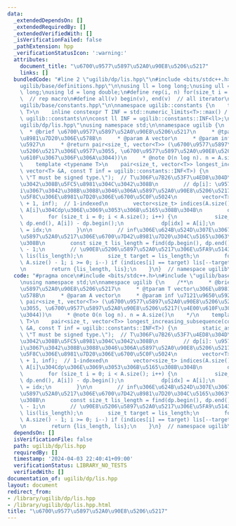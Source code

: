 ```yaml
---
data:
  _extendedDependsOn: []
  _extendedRequiredBy: []
  _extendedVerifiedWith: []
  _isVerificationFailed: false
  _pathExtension: hpp
  _verificationStatusIcon: ':warning:'
  attributes:
    document_title: "\u6700\u9577\u5897\u52A0\u90E8\u5206\u5217"
    links: []
  bundledCode: "#line 2 \"ugilib/dp/lis.hpp\"\n#include <bits/stdc++.h>\n#line 2 \"\
    ugilib/base/definitions.hpp\"\n\nusing ll = long long;\nusing ull = unsigned long\
    \ long;\nusing ld = long double;\n#define rep(i, n) for(size_t i = 0; i < n; i++)\
    \  // rep macro\n#define all(v) begin(v), end(v)  // all iterator\n#line 3 \"\
    ugilib/base/constants.hpp\"\n\nnamespace ugilib::constants {\n    template<typename\
    \ T>\n    inline constexpr T INF = std::numeric_limits<T>::max() / 2;\n} // namespace\
    \ ugilib::constants\n\nconst ll INF = ugilib::constants::INF<ll>;\n#line 4 \"\
    ugilib/dp/lis.hpp\"\nusing namespace std;\n\nnamespace ugilib {\n    /**\n   \
    \  * @brief \u6700\u9577\u5897\u52A0\u90E8\u5206\u5217\n     * @tparam T vector\u306E\
    \u8981\u7D20\u306E\u578B\n     * @param A vector\n     * @param inf \u7121\u9650\
    \u5927\n     * @return pair<size_t, vector<T>> (\u6700\u9577\u5897\u52A0\u90E8\
    \u5206\u5217\u306E\u9577\u3055, \u6700\u9577\u5897\u52A0\u90E8\u5206\u5217(\u4E00\
    \u610F\u3067\u306F\u306A\u3044))\n     * @note O(n log n). n = A.size()\n    */\n\
    \    template <typename T>\n    pair<size_t, vector<T>> longest_increasing_subsequence(const\
    \ vector<T> &A, const T inf = ugilib::constants::INF<T>) {\n        static_assert(is_signed<T>::value,\
    \ \"T must be signed type.\");  // T\u306F\u7B26\u53F7\u4ED8\u304D\u578B\u3067\
    \u3042\u308B\u5FC5\u8981\u304C\u3042\u308B\n        // dp[i]: \u9577\u3055\u304C\
    i\u3067\u3042\u308B\u3088\u3046\u306A\u5897\u52A0\u90E8\u5206\u5217\u306E\u6700\
    \u5F8C\u306E\u8981\u7D20\u306E\u6700\u5C0F\u5024\n        vector<T> dp(A.size()\
    \ + 1, inf);  // 1-indexed\n        vector<size_t> indices(A.size());  // indices[i]:\
    \ A[i]\u304Cdp\u306E\u3069\u3053\u306B\u5165\u308B\u304B\n        dp[0] = -1;\n\
    \        for (size_t i = 0; i < A.size(); i++) {\n            size_t idx = lower_bound(dp.begin(),\
    \ dp.end(), A[i]) - dp.begin();\n            dp[idx] = A[i];\n            indices[i]\
    \ = idx;\n        }\n\n        // inf\u306E\u624B\u524D\u307E\u3067\u90E8\u5206\
    \u5897\u52A0\u5217\u306E\u6700\u7D42\u8981\u7D20\u304C\u5165\u3063\u3066\u3044\
    \u308B\n        const size_t lis_length = find(dp.begin(), dp.end(), inf) - dp.begin()\
    \ - 1;\n        // \u90E8\u5206\u5897\u52A0\u5217\u306E\u5FA9\u5143\n        vector<T>\
    \ lis(lis_length);\n        size_t target = lis_length;\n        for (int i =\
    \ A.size() - 1; i >= 0; i--) if (indices[i] == target) lis[--target] = A[i];\n\
    \n        return {lis_length, lis};\n    }\n}  // namespace ugilib\n"
  code: "#pragma once\n#include <bits/stdc++.h>\n#include \"ugilib/base/constants.hpp\"\
    \nusing namespace std;\n\nnamespace ugilib {\n    /**\n     * @brief \u6700\u9577\
    \u5897\u52A0\u90E8\u5206\u5217\n     * @tparam T vector\u306E\u8981\u7D20\u306E\
    \u578B\n     * @param A vector\n     * @param inf \u7121\u9650\u5927\n     * @return\
    \ pair<size_t, vector<T>> (\u6700\u9577\u5897\u52A0\u90E8\u5206\u5217\u306E\u9577\
    \u3055, \u6700\u9577\u5897\u52A0\u90E8\u5206\u5217(\u4E00\u610F\u3067\u306F\u306A\
    \u3044))\n     * @note O(n log n). n = A.size()\n    */\n    template <typename\
    \ T>\n    pair<size_t, vector<T>> longest_increasing_subsequence(const vector<T>\
    \ &A, const T inf = ugilib::constants::INF<T>) {\n        static_assert(is_signed<T>::value,\
    \ \"T must be signed type.\");  // T\u306F\u7B26\u53F7\u4ED8\u304D\u578B\u3067\
    \u3042\u308B\u5FC5\u8981\u304C\u3042\u308B\n        // dp[i]: \u9577\u3055\u304C\
    i\u3067\u3042\u308B\u3088\u3046\u306A\u5897\u52A0\u90E8\u5206\u5217\u306E\u6700\
    \u5F8C\u306E\u8981\u7D20\u306E\u6700\u5C0F\u5024\n        vector<T> dp(A.size()\
    \ + 1, inf);  // 1-indexed\n        vector<size_t> indices(A.size());  // indices[i]:\
    \ A[i]\u304Cdp\u306E\u3069\u3053\u306B\u5165\u308B\u304B\n        dp[0] = -1;\n\
    \        for (size_t i = 0; i < A.size(); i++) {\n            size_t idx = lower_bound(dp.begin(),\
    \ dp.end(), A[i]) - dp.begin();\n            dp[idx] = A[i];\n            indices[i]\
    \ = idx;\n        }\n\n        // inf\u306E\u624B\u524D\u307E\u3067\u90E8\u5206\
    \u5897\u52A0\u5217\u306E\u6700\u7D42\u8981\u7D20\u304C\u5165\u3063\u3066\u3044\
    \u308B\n        const size_t lis_length = find(dp.begin(), dp.end(), inf) - dp.begin()\
    \ - 1;\n        // \u90E8\u5206\u5897\u52A0\u5217\u306E\u5FA9\u5143\n        vector<T>\
    \ lis(lis_length);\n        size_t target = lis_length;\n        for (int i =\
    \ A.size() - 1; i >= 0; i--) if (indices[i] == target) lis[--target] = A[i];\n\
    \n        return {lis_length, lis};\n    }\n}  // namespace ugilib\n"
  dependsOn: []
  isVerificationFile: false
  path: ugilib/dp/lis.hpp
  requiredBy: []
  timestamp: '2024-04-03 22:40:41+09:00'
  verificationStatus: LIBRARY_NO_TESTS
  verifiedWith: []
documentation_of: ugilib/dp/lis.hpp
layout: document
redirect_from:
- /library/ugilib/dp/lis.hpp
- /library/ugilib/dp/lis.hpp.html
title: "\u6700\u9577\u5897\u52A0\u90E8\u5206\u5217"
---
```


